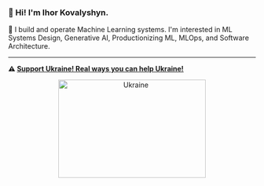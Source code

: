 ### 👋 Hi! I'm Ihor Kovalyshyn.

🔭 I build and operate Machine Learning systems. I'm interested in ML Systems Design, Generative AI, Productionizing ML, MLOps, and Software Architecture.

---

**⚠ [Support Ukraine! Real ways you can help Ukraine!](https://supportukrainenow.org/)**

<p align="center"> <a href="https://supportukrainenow.org/" target="_blank"> <img src="https://upload.wikimedia.org/wikipedia/commons/thumb/a/ad/Flag_of_Ukraine_%28with_coat_of_arms_2%29.svg/1280px-Flag_of_Ukraine_%28with_coat_of_arms_2%29.svg.png" alt="Ukraine" width="300" height="200"/> </a>

